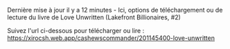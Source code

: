 Dernière mise à jour il y a 12 minutes - Ici, options de téléchargement ou de lecture du livre de Love Unwritten (Lakefront Billionaires, #2)

Suivez l'url ci-dessous pour télécharger ou lire : https://xirocsh.web.app/cashewscommander/201145400-love-unwritten
